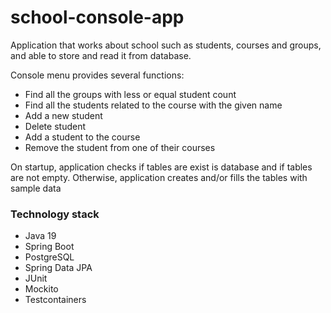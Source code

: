 # school-console-app

Application that works about school such as 
students, courses and groups, and able to store and read it from database.

Console menu provides several functions:

- Find all the groups with less or equal student count
- Find all the students related to the course with the given name
- Add a new student
- Delete student 
- Add a student to the course 
- Remove the student from one of their courses

On startup, application checks if tables are exist is database and 
if tables are not empty. Otherwise, application creates and/or fills 
the tables with sample data

### Technology stack

- Java 19
- Spring Boot
- PostgreSQL
- Spring Data JPA
- JUnit
- Mockito
- Testcontainers
